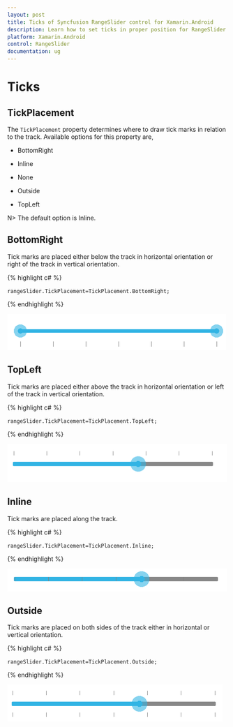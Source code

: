 ```yaml
---
layout: post
title: Ticks of Syncfusion RangeSlider control for Xamarin.Android
description: Learn how to set ticks in proper position for RangeSlider control in Xamarin.Android
platform: Xamarin.Android
control: RangeSlider
documentation: ug
---
```


# Ticks

## TickPlacement

The `TickPlacement` property determines where to draw tick marks in relation to the track. Available options for this property are,

* BottomRight

* Inline

* None

* Outside

* TopLeft

N> The default option is Inline.

## BottomRight

Tick marks are placed either below the track in horizontal orientation or right of the track in vertical orientation.

{% highlight c# %}

	rangeSlider.TickPlacement=TickPlacement.BottomRight;

{% endhighlight %}

![](images/BottomRight.png)

## TopLeft

Tick marks are placed either above the track in horizontal orientation or left of the track in vertical orientation.

{% highlight c# %}

	rangeSlider.TickPlacement=TickPlacement.TopLeft;

{% endhighlight %}

![](images/TopLeft.png)

## Inline

Tick marks are placed along the track.

{% highlight c# %}

	rangeSlider.TickPlacement=TickPlacement.Inline;

{% endhighlight %}

![](images/Inline.png)

## Outside

Tick marks are placed on both sides of the track either in horizontal or vertical orientation.

{% highlight c# %}

	rangeSlider.TickPlacement=TickPlacement.Outside;

{% endhighlight %}

![](images/Outside.png)



